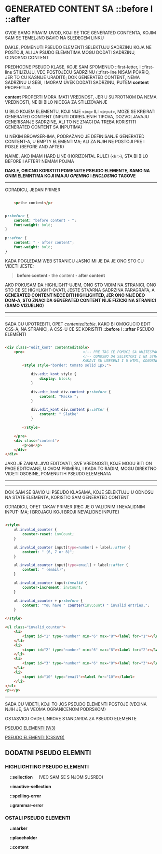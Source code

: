 # GENERATED CONTENT SA **::before** I **::after**

OVDE SAMO PRAVIM UVOD, KOJI SE TICE GENERATED CONTENTA, KOJIM SAM SE TEMELJNO BAVIO NA SLEDECEM LINKU

[]()

DAKLE, POMENUTI PSEUDO ELEMENTI SELEKTUJU SADRZINU KOJA NE POSTOJI, ALI JA PSUDO ELEMNTIMA MOGU DODATI SADRZINU, ODNOSNO CONTENT

PREDHODNE PSEUDO KLASE, KOJE SAM SPOMENUO ::first-letter, I ::first-line STILIZUJU, VEC POSTOJECU SADRZINU (::first-line NISAM POKRIO, JER TO CU KASNIJE URADITI); DOK GENERATED CONTENT, NEMA SADRZINU U SEBI, I MORAM UVEK DODATI SADRZINU, PUTEM **content** PROPERTIJA

**content** PROPERTI MORA IMATI VREDNOST, JER U SUPROTNOM DA NEMA VREDNOSTI, NE BI BILO NICEGA ZA STILIZOVANJE

U BILO KOJEM ELEMENTU, KOJI NIJE `<img>` ILI `<input>`, MOZE SE KREIRATI GENERATED CONTENT (INPUTI ODREDJENIH TIPOVA, DOZVOLJAVAJU GENERISANJE SADRZINE, ALI TO NE ZNACI DA TREBA KORISTITI GENERATED CONTENT SA INPUTIMA)

U NEKIM BROWSER-IMA, PODRAZANO JE DEFINISANJE GENERATED CONTENT-A, U EMPTY ELEMENTIMA; ALI ZA NJIH NE POSTOJI PRE I POSLE (BEFORE AND AFTER)

NAIME, AKO IMAM HARD LINE (HORIZONTAL RULE) (`<hr>`), STA BI BILO BEFORE I AFTER? NEMAM POJMA

**DAKLE, OBICNO KORISTITI POMENUTE PSEUDO ELEMENTE, SAMO NA ONIM ELEMNTIMA KOJI IMAJU *OPENING* I *ENCLOSING* TAGOVE**

****

ODRADICU, JEDAN PRIMER

```HTML

    <p>the content</p>

```

```CSS

p::before {
    content: "before content - ";
    font-weight: bold;
}

p::after {
    content: " - after content";
    font-weight: bold;
}

```

KADA POGLEDAM WEB STRANICU JASNO MI JE DA JE ONO STO CU VIDETI JESTE:

> **before content -** the content **- after content**

AKO POKUSAM DA HIGHLIGHT-UJEM, ONO STO VIDIM NA STRANICI, ONO STO CE SE HIGHLIGHT-OVATI, JESTE STVARNA SADRZINA PARAGRAFA, A **GENERATED CONTENT NECE BITI HIGHLIGHTED, JER ONO NIJE DEO DOM-A, STO ZNACI DA GENERATED CONTENT NIJE FIZICKI NA STRANICI (SAMO VIZUELNO)**

****
****

SADA CU UPOTREBITI, OPET *contenteditable*, KAKO BI OMOGUCIO EDIT CSS-A, NA STRANICI, A CSS-U CE SE KORISTITI **::before** I **::after** PSEUDO ELEMENTI

```HTML

<div class="edit_kont" contenteditable>
    <pre>                           <!-- PRE TAG CE POMOCI SA WHITESPACE-OM -->
                                    <!-- ODNOSNO DA SELEKTORI I NA STRANICI IZGLEDAJU ONAKVI
                                    KAKAVI SU UNESENI I U HTML, ODNOSNO UNESENI U style TAG -->
        <style style="border: tomato solid 1px;">

            div.edit_kont style {
                display: block;
            }

            div.edit_kont div.content p::before {
                content: "Macke ";
            }

            div.edit_kont div.content p::after {
                content: " Slatke"
            }

        </style>

    </pre>
    <div class="content">
        <p>Su</p>
    </div>
</div>

```

JAKO JE ZANIMLJIVO EDITOVATI, SVE VREDNOSTI, KOJE MOGU BITI ON PAGE EDITOVANE, U OVOM PRIMERU, I KADA TO RADIM, MOGU DIREKTNO VIDETI OSOBINE, POMENUTIH PSEUDO ELEMENATA

****
****

DOK SAM SE BAVIO UI PSEUDO KLASAMA, KOJE SELEKTUJU U ODNOSU NA STATE ELEMENTA, KORISTIO SAM GENERATED CONTENT

ODRADICU, OPET TAKAV PRIMER (REC JE O VALIDNIM I NEVALIDNIM INPUT-IMA; I BROJACU KOJI BROJI NEVALIDNE INPUTE)

```HTML

<style>
    ul.invalid_counter {
        counter-reset: invCount;
    }

    ul.invalid_counter input[type=number] + label::after {
        content: " (6, 7 or 8)";
    }

    ul.invalid_counter input[type=email] + label::after {
        content: " (email)";
    }

    ul.invalid_counter input:invalid {
        counter-increment: invCount;
    }

    ul.invalid_counter + p::before {
        content: "You have " counter(invCount) " invalid entries.";
    }

</style>

<ul class="invalid_counter">
    <li>
        <input id="1" type="number" min="6" max="8"><label for="1"></label>
    </li>
    <li>
        <input id="2" type="number" min="6" max="8"><label for="2"></label>
    </li>
    <li>
        <input id="3" type="number" min="6" max="8"><label for="3"></label>
    </li>
    <li>
        <input id="10" type="email"><label for="10"></label>
    </li>
</ul>
<p></p>

```

****

SADA CU VIDETI, KOJI TO JOS PSEUDO ELEMENTI POSTOJE (VECINA NJIH JE, SA VEOMA OGRANICENOM PODRSKOM)

OSTASVICU OVDE LINKOVE STANDARDA ZA PSEUDO ELEMENTE

[PSEUDO ELEMENTI (W3)](https://www.w3.org/TR/2016/WD-css-pseudo-4-20160607/)

[PSEUDO ELEMENTI (CSSWG)](https://drafts.csswg.org/css-pseudo-4/)

## DODATNI PSEUDO ELEMNTI

### HIGHLIGHTING PSEUDO ELEMENTI

&nbsp; &nbsp;  **::sellection** &nbsp; &nbsp; (VEC SAM SE S NJOM SUSREO)

&nbsp; &nbsp;  **::inactive-sellection** &nbsp; &nbsp;

&nbsp; &nbsp;  **::spelling-error** &nbsp; &nbsp;

&nbsp; &nbsp;  **::grammar-error** &nbsp; &nbsp;

### OSTALI PSEUDO ELEMENTI

&nbsp; &nbsp;  **::marker** &nbsp; &nbsp;

&nbsp; &nbsp;  **::placeholder** &nbsp; &nbsp;

&nbsp; &nbsp;  **::content** &nbsp; &nbsp;
